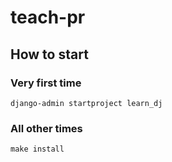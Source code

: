 # teach-pr

## How to start
### Very first time
```shell
django-admin startproject learn_dj
```

### All other times
```shell
make install
```


